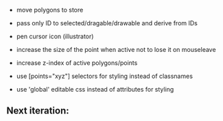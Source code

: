 - move polygons to store
- pass only ID to selected/dragable/drawable and derive from IDs

- pen cursor icon (illustrator)
- increase the size of the point when active not to lose it on mouseleave
- increase z-index of active polygons/points
- use [points="xyz"] selectors for styling instead of classnames
- use 'global' editable css instead of attributes for styling

Next iteration:
- 